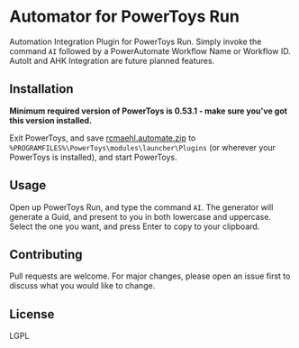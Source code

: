 # Automator for PowerToys Run

Automation Integration Plugin for PowerToys Run. Simply invoke the command `AI` followed by a PowerAutomate Workflow Name or Workflow ID. AutoIt and AHK Integration are future planned features.

## Installation

**Minimum required version of PowerToys is 0.53.1 - make sure you've got this version installed.**

Exit PowerToys, and save [rcmaehl.automate.zip](https://github.com/rcmaehl/ptrun-automate/releases/download/0.1.0/rcmaehl.automate.zip) to `%PROGRAMFILES%\PowerToys\modules\launcher\Plugins` (or wherever your PowerToys is installed), and start PowerToys.

## Usage

Open up PowerToys Run, and type the command `AI`. The generator will generate a Guid, and present to you in both lowercase and uppercase. Select the one you want, and press Enter to copy to your clipboard.

## Contributing
Pull requests are welcome. For major changes, please open an issue first to discuss what you would like to change.

## License
LGPL